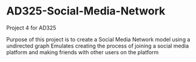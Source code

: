 # AD325-Social-Media-Network
Project 4 for AD325

Purpose of this project is to create a Social Media Network model using a undirected graph
Emulates creating the process of joining a social media platform and making friends with other users on the platform
